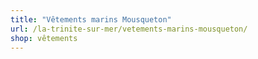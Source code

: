 ```yaml
---
title: "Vêtements marins Mousqueton"
url: /la-trinite-sur-mer/vetements-marins-mousqueton/
shop: vêtements
---
```

